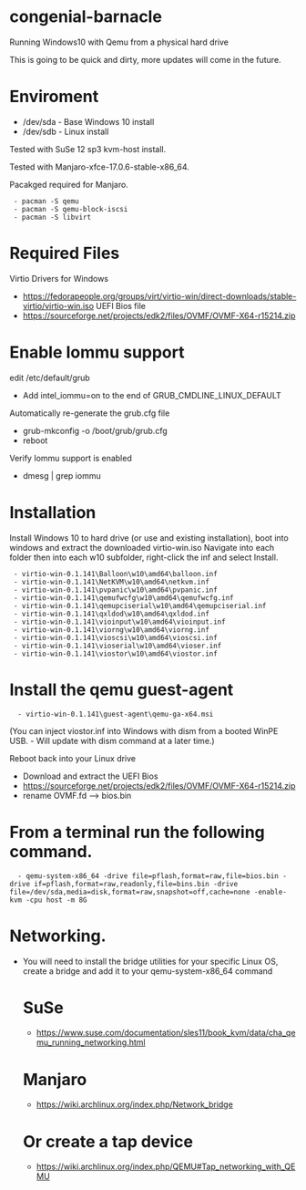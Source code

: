 # congenial-barnacle
Running Windows10 with Qemu from a physical hard drive

This is going to be quick and dirty, more updates will come in the future.
# Enviroment 
 - /dev/sda - Base Windows 10 install
 - /dev/sdb - Linux install

Tested with SuSe 12 sp3 kvm-host install.

Tested with Manjaro-xfce-17.0.6-stable-x86_64.

Pacakged required for Manjaro.
  
     - pacman -S qemu
     - pacman -S qemu-block-iscsi
     - pacman -S libvirt

# Required Files
Virtio Drivers for Windows
 - https://fedorapeople.org/groups/virt/virtio-win/direct-downloads/stable-virtio/virtio-win.iso
UEFI Bios file
 - https://sourceforge.net/projects/edk2/files/OVMF/OVMF-X64-r15214.zip

# Enable Iommu support 
edit /etc/default/grub

  - Add intel_iommu=on to the end of GRUB_CMDLINE_LINUX_DEFAULT
  
Automatically re-generate the grub.cfg file

  - grub-mkconfig -o /boot/grub/grub.cfg
  - reboot
  
Verify Iommu support is enabled
   - dmesg | grep iommu

# Installation
Install Windows 10 to hard drive (or use and existing installation), boot into windows and extract the downloaded virtio-win.iso
Navigate into each folder then into each w10 subfolder, right-click the inf and select Install.

     - virtio-win-0.1.141\Balloon\w10\amd64\balloon.inf
     - virtio-win-0.1.141\NetKVM\w10\amd64\netkvm.inf
     - virtio-win-0.1.141\pvpanic\w10\amd64\pvpanic.inf
     - virtio-win-0.1.141\qemufwcfg\w10\amd64\qemufwcfg.inf
     - virtio-win-0.1.141\qemupciserial\w10\amd64\qemupciserial.inf
     - virtio-win-0.1.141\qxldod\w10\amd64\qxldod.inf
     - virtio-win-0.1.141\vioinput\w10\amd64\vioinput.inf
     - virtio-win-0.1.141\viorng\w10\amd64\viorng.inf
     - virtio-win-0.1.141\vioscsi\w10\amd64\vioscsi.inf
     - virtio-win-0.1.141\vioserial\w10\amd64\vioser.inf
     - virtio-win-0.1.141\viostor\w10\amd64\viostor.inf
  # Install the qemu guest-agent 
      - virtio-win-0.1.141\guest-agent\qemu-ga-x64.msi
      
(You can inject viostor.inf into Windows with dism from a booted WinPE USB. - Will update with dism command at a later time.)

Reboot back into your Linux drive
  - Download and extract the UEFI Bios
  - https://sourceforge.net/projects/edk2/files/OVMF/OVMF-X64-r15214.zip
  - rename OVMF.fd --> bios.bin
  
# From a terminal run the following command.
      - qemu-system-x86_64 -drive file=pflash,format=raw,file=bios.bin -drive if=pflash,format=raw,readonly,file=bins.bin -drive file=/dev/sda,media=disk,format=raw,snapshot=off,cache=none -enable-kvm -cpu host -m 8G

# Networking.
- You will need to install the bridge utilities for your specific Linux OS, create a bridge and add it to your qemu-system-x86_64 command
  # SuSe
    - https://www.suse.com/documentation/sles11/book_kvm/data/cha_qemu_running_networking.html
  # Manjaro
    - https://wiki.archlinux.org/index.php/Network_bridge
  # Or create a tap device
    - https://wiki.archlinux.org/index.php/QEMU#Tap_networking_with_QEMU
